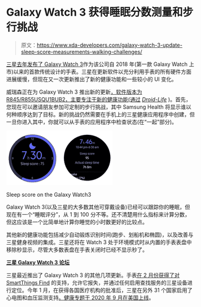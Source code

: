 # Galaxy Watch 3 获得睡眠分数测量和步行挑战

> 原文：<https://www.xda-developers.com/galaxy-watch-3-update-sleep-score-measurements-walking-challenges/>

[三星去年发布了 Galaxy Watch 3](https://www.xda-developers.com/samsung-galaxy-watch-3/)作为该公司自 2018 年(第一款 Galaxy Watch 上市)以来的首款传统设计的手表。三星在更新软件以充分利用手表的所有硬件方面进展缓慢，但现在又一次更新推出了新的健康功能和一些较小的 UI 变化。

威瑞森正在为 Galaxy Watch 3 推出新的更新[，软件版本为 R845/R855USQU1BUB2，主要专注于新的健康功能(通过](https://www.anrdoezrs.net/links/100122946/type/dlg/sid/UUxdaUeUpU2020/https://www.verizon.com/support/samsung-galaxy-watch3-update/) [*Droid-Life*](https://www.droid-life.com/2021/03/29/galaxy-watch-3-gets-sleep-score-feature-more-samsung-health-changes/) )。首先，您现在可以邀请朋友参加可定制的步行挑战，其中 Samsung Health 将显示谁以何种顺序达到了目标。新的挑战仍然需要在手机上的三星健康应用程序中创建，但一旦你进入其中，你就可以从手表的应用程序中检查状态(在“一起”部分)。

 <picture>![](img/389ec2b369a9a4b5290a81f11903f4fa.png)</picture> 

Sleep score on the Galaxy Watch3

Galaxy Watch 3(以及三星的大多数其他可穿戴设备)已经可以跟踪你的睡眠，但现在有一个“睡眠评分”，从 1 到 100 分不等。还不清楚用什么指标来计算分数，但这应该是一个比简单地计算你睡觉的小时数更好的比较点。

其他新的健康功能包括减少自动锻炼识别时间(跑步、划船机和椭圆)，以及改善与三星健身视频的集成。三星还将在 Watch 3 处于环境模式时从内置的手表表盘中移除秒显示，尽管大多数表盘在手表关闭时已经不显示秒了。

**[三星 Galaxy Watch 3 论坛](https://forum.xda-developers.com/f/samsung-galaxy-watch-3.11275/)**

三星最近推出了 Galaxy Watch 3 的其他几项更新。手表[在 2 月份获得了对 SmartThings Find](https://www.xda-developers.com/galaxy-watch-3-update-smartthings-find/) 的支持，允许它报失，并通过任何启用查找服务的三星设备进行定位。今年 1 月，在获得各国医疗机构的批准后，三星在另外 31 个国家启用了心电图和血压监测支持[。健康专题](https://www.xda-developers.com/galaxy-watch-3-galaxy-watch-active-2-ecg-blood-pressure-monitoring/)[于 2020 年 9 月在美国上线](https://www.xda-developers.com/samsung-galaxy-watch-3-watch-active-2-ecg-monitoring-app-us/)。
